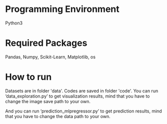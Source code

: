 
# Programming Environment
Python3

# Required Packages
Pandas, 
Numpy, 
Scikit-Learn, 
Matplotlib, 
os

# How to run
Datasets are in folder 'data'.
Codes are saved in folder 'code'.
You can run ‘data_exploration.py’ to get visualization results, mind that you have to change the image save path to your own.

And you can run ‘prediction_mlpregressor.py’ to get prediction results, mind that you have to change the data path to your own.

